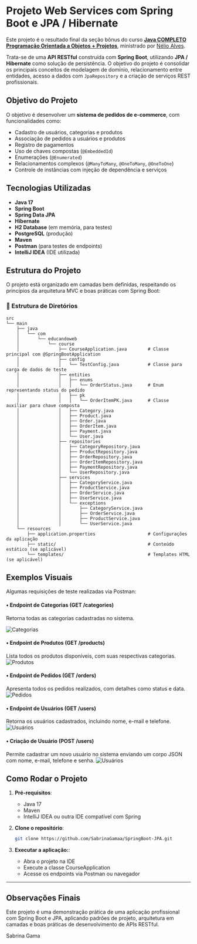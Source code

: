 # Projeto Web Services com Spring Boot e JPA / Hibernate

Este projeto é o resultado final da seção bônus do curso [**Java COMPLETO Programação Orientada a Objetos + Projetos**](https://www.udemy.com/course/java-curso-completo/), ministrado por [Nélio Alves](https://github.com/acenelio).

Trata-se de uma **API RESTful** construída com **Spring Boot**, utilizando **JPA / Hibernate** como solução de persistência. O objetivo do projeto é consolidar os principais conceitos de modelagem de domínio, relacionamento entre entidades, acesso a dados com `JpaRepository` e a criação de serviços REST profissionais.


## Objetivo do Projeto

O objetivo é desenvolver um **sistema de pedidos de e-commerce**, com funcionalidades como:

- Cadastro de usuários, categorias e produtos
- Associação de pedidos a usuários e produtos
- Registro de pagamentos
- Uso de chaves compostas (`@EmbeddedId`)
- Enumerações (`@Enumerated`)
- Relacionamentos complexos (`@ManyToMany`, `@OneToMany`, `@OneToOne`)
- Controle de instâncias com injeção de dependência e serviços


## Tecnologias Utilizadas

- **Java 17**
- **Spring Boot**
- **Spring Data JPA**
- **Hibernate**
- **H2 Database** (em memória, para testes)
- **PostgreSQL** (produção)
- **Maven**
- **Postman** (para testes de endpoints)
- **IntelliJ IDEA** (IDE utilizada)


## Estrutura do Projeto

O projeto está organizado em camadas bem definidas, respeitando os princípios da arquitetura MVC e boas práticas com Spring Boot:

### 📁 Estrutura de Diretórios

```plaintext
src
└── main
    ├── java
    │   └── com
    │       └── educandoweb
    │           └── course
    │               ├── CourseApplication.java        # Classe principal com @SpringBootApplication
    │               ├── config
    │               │   └── TestConfig.java           # Classe para carga de dados de teste
    │               ├── entities
    │               │   ├── enums
    │               │   │   └── OrderStatus.java      # Enum representando status do pedido
    │               │   ├── pk
    │               │   │   └── OrderItemPK.java      # Classe auxiliar para chave composta
    │               │   ├── Category.java
    │               │   ├── Product.java
    │               │   ├── Order.java
    │               │   ├── OrderItem.java
    │               │   ├── Payment.java
    │               │   └── User.java
    │               ├── repositories
    │               │   ├── CategoryRepository.java
    │               │   ├── ProductRepository.java
    │               │   ├── OrderRepository.java
    │               │   ├── OrderItemRepository.java
    │               │   ├── PaymentRepository.java
    │               │   └── UserRepository.java
    │               ├── services
    │               │   ├── CategoryService.java
    │               │   ├── ProductService.java
    │               │   ├── OrderService.java
    │               │   ├── UserService.java
    │               │   └── exceptions
    │               │       ├── CategoryService.java
    │               │       ├── OrderService.java
    │               │       ├── ProductService.java
    │               │       └── UserService.java
    └── resources
        ├── application.properties                    # Configurações da aplicação
        ├── static/                                   # Conteúdo estático (se aplicável)
        └── templates/                                # Templates HTML (se aplicável)
```


## Exemplos Visuais

Algumas requisições de teste realizadas via Postman:

#### • Endpoint de Categorias (GET /categories)
Retorna todas as categorias cadastradas no sistema.

![Categorias](img/categories.PNG)

#### • Endpoint de Produtos (GET /products)
Lista todos os produtos disponíveis, com suas respectivas categorias.
![Produtos](img/products.PNG)

#### • Endpoint de Pedidos (GET /orders)
Apresenta todos os pedidos realizados, com detalhes como status e data.
![Pedidos](img/orders.PNG)

#### • Endpoint de Usuários (GET /users)
Retorna os usuários cadastrados, incluindo nome, e-mail e telefone.
![Usuários](img/users.PNG)

#### • Criação de Usuário (POST /users)
Permite cadastrar um novo usuário no sistema enviando um corpo JSON com nome, e-mail, telefone e senha.
![Usuários](img/getUsers.PNG)


## Como Rodar o Projeto

1. **Pré-requisitos**:
    - Java 17
    - Maven
    - IntelliJ IDEA ou outra IDE compatível com Spring

2. **Clone o repositório**:
   ```bash
   git clone https://github.com/SabrinaGamaa/SpringBoot-JPA.git 
   ```

3. **Executar a aplicação:**:
    - Abra o projeto na IDE
    - Execute a classe CourseApplication
    - Acesse os endpoints via Postman ou navegador
---

## Observações Finais

Este projeto é uma demonstração prática de uma aplicação profissional com Spring Boot e JPA, aplicando padrões de projeto, arquitetura em camadas e boas práticas de desenvolvimento de APIs RESTful.

Sabrina Gama 

